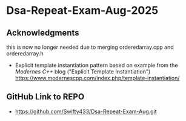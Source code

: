 # Dsa-Repeat-Exam-Aug-2025

## Acknowledgments
this is now no longer needed due to merging orderedarray.cpp and orderedarray.h
- Explicit template instantiation pattern based on example from the *Modernes C++* blog ("Explicit Template Instantiation") https://www.modernescpp.com/index.php/template-instantiation/

## GitHub Link to REPO
- https://github.com/Swifty433/Dsa-Repeat-Exam-Aug.git
